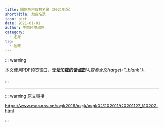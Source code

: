 ```yaml
---
title: 国家危险废物名录（2021年版）
shortTitle: 危废名录
icon: sort
date: 2021-01-01
author: 生态环境部等
category:
  - 名录
tag:
  - 固废
---
```


::: warning

本文使用PDF预览窗口<Badge text="基于Chromium内核" type="tip" />，**无法加载的请点击**:mag:*[查看全文](/static/pdf/P7/gjwxfwml.pdf){target="_blank"}*。

:::

<PDF url="/static/pdf/P7/gjwxfwml.pdf" :zoom=90 height="1020px" />

---

::: warning 原文链接

<https://www.mee.gov.cn/xxgk2018/xxgk/xxgk02/202011/t20201127_810202.html>

:::